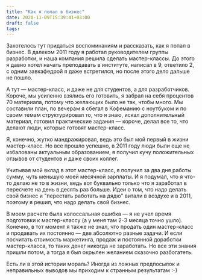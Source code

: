 ```yaml
---
title: "Как я попал в бизнес"
date: 2020-11-09T15:39:41+03:00
draft: false
tags:
---
```


Захотелось тут придаться воспоминаниям и рассказать, как я попал в бизнес. В далеком 2011 году я работал руководителем группы разработки, и наша компания решила сделать мастер-классы. До этого я давно хотел начать преподавать в институте, написал в 9, ответило 2, с одним завкафедрой я даже встретился, но после этого дело дальше не пошло.

А тут — мастер-класс, и даже не для студентов, а для разработчиков. Короче, мы усиленно взялись его готовить, я забрал на себя процентов 70 материала, потому что желающих было не так, чтобы много. Мы составили план, по вечерам я сбегал в Кофеманию с ноутбуком и по своим темам структурировал то, что я знаю, искал дополнительный материал, готовил практические задания — короче, делал все то, что делают люди, которые готовят мастер-класс.

<!--more-->

Я, конечно, жутко мандражировал, ведь это был мой первый в жизни мастер-класс. Но все прошло успешно, в 2011 году люди были еще не избалованы актуальным образованием, я получил кучу положительных отзывов от студентов и даже своих коллег.

Учитывая мой вклад в этот мастер-класс, я получил за два дня работы сумму, чуть меньшую моей месячной зарплаты. И я подумал, что я что-то делаю не то в жизни, ведь вот буквально только что я заработал в пересчете на день в десять раз больше. Идеи о том, что надо делать свой бизнес и "перестать работать на дядю" витали в воздухе и в 2011, поэтому я решил, что надо делать свой бизнес.

В моем расчете была колоссальная ошибка — я не учел время подготовки к мастер-классу (а у меня там 2-3 месяца точно ушло). Конечно, в тот момент я также не знал, что продать один мастер-класс и продавать их постоянно — две абсолютно разные задачи. И если посчитать стоимость маркетинга, продаж и постоянной доработки мастер-класса, то таких денег никогда не заработать. Но все эти знания пришли потом, а тогда я был окрылен желанием сказочно разбогатеть.

Есть ли в этой истории мораль? Иногда из ложных предпосылок и неправильных выводов мы приходим к странным результатам :-)

